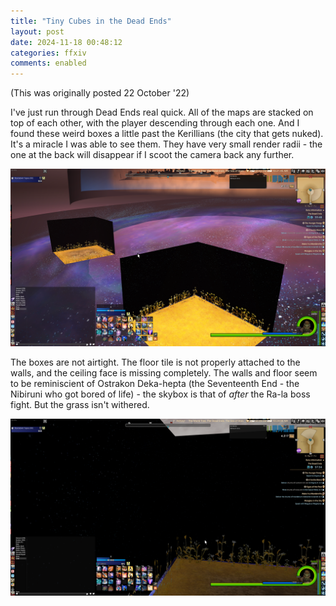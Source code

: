 ```yaml
---
title: "Tiny Cubes in the Dead Ends"
layout: post
date: 2024-11-18 00:48:12
categories: ffxiv
comments: enabled
---
```

(This was originally posted 22 October '22)

I've just run through Dead Ends real quick. All of the maps are stacked on top of each other, with the player descending through each one. And I found these weird boxes a little past the Kerillians (the city that gets nuked).  
It's a miracle I was able to see them. They have very small render radii - the one at the back will disappear if I scoot the camera back any further.

<center><a href="https://raw.githubusercontent.com/Nox13last/nox13last.github.io/refs/heads/main/_uploads/Dead_Ends_1.png"><img src="https://raw.githubusercontent.com/Nox13last/nox13last.github.io/refs/heads/main/_uploads/Dead_Ends_1.png" width="600"></a></center>

The boxes are not airtight. The floor tile is not properly attached to the walls, and the ceiling face is missing completely. The walls and floor seem to be reminiscient of Ostrakon Deka-hepta (the Seventeenth End - the Nibiruni who got bored of life) - the skybox is that of *after* the Ra-la boss fight. But the grass isn't withered.  
<center><a href="https://raw.githubusercontent.com/Nox13last/nox13last.github.io/refs/heads/main/_uploads/Dead_Ends_2.png"><img src="https://raw.githubusercontent.com/Nox13last/nox13last.github.io/refs/heads/main/_uploads/Dead_Ends_2.png" width="600"></a></center>


